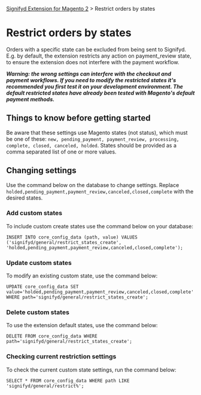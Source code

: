 [Signifyd Extension for Magento 2](../README.md) > Restrict orders by states

# Restrict orders by states

Orders with a specific state can be excluded from being sent to Signifyd. E.g. by default, the extension restricts any action on payment_review state, to ensure the extension does not interfere with the payment workflow.

**_Warning: the wrong settings can interfere with the checkout and payment workflows. If you need to modify the restricted states it's recommended you first test it on your development environment. The default restricted states have already been tested with Magento's default payment methods._**

## Things to know before getting started
Be aware that these settings use Magento states (not status), which must be one of these: `new, pending_payment, payment_review, processing, complete, closed, canceled, holded`. States should be provided as a comma separated list of one or more values.

## Changing settings

Use the command below on the database to change settings. Replace `holded,pending_payment,payment_review,canceled,closed,complete` with the desired states. 

### Add custom states

To include custom create states use the command below on your database:

```
INSERT INTO core_config_data (path, value) VALUES ('signifyd/general/restrict_states_create', 'holded,pending_payment,payment_review,canceled,closed,complete');
```

### Update custom states

To modify an existing custom state, use the command below:

```
UPDATE core_config_data SET value='holded,pending_payment,payment_review,canceled,closed,complete' WHERE path='signifyd/general/restrict_states_create';
```

### Delete custom states

To use the extension default states, use the command below:

```
DELETE FROM core_config_data WHERE path='signifyd/general/restrict_states_create';
```

### Checking current restriction settings

To check the current custom state settings, run the command below:

```
SELECT * FROM core_config_data WHERE path LIKE 'signifyd/general/restrict%';
```
